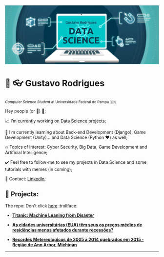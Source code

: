 <p align="center">
  <img src="https://github.com/gustavocrod/Data-Science/blob/master/data_science.png" >
</p>

# :man: :eyeglasses: Gustavo Rodrigues
<sub>*Computer Science Student* at Universidade Federal do Pampa :brazil:</sub>

Hey people (or :robot:) :wave:;

:chart_with_upwards_trend: I’m currently working on Data Science projects;

:seedling: I’m currently learning about Back-end Development (Django), Game Development (Unity)... and Data Science (Python :heart:) as well;

:fire: Topics of interest: Cyber Security, Big Data, Game Development and Artificial Intelligence;

:heavy_check_mark: Feel free to follow-me to see my projects in Data Science and some tutorials with memes (in coming);

:speech_balloon: Contact: [LinkedIn](https://www.linkedin.com/in/gustavo-rodrigues-959291110/);


## :file_folder: Projects:
The repo: Don't click [here](https://github.com/gustavocrod/Data-Science) :trollface:

* **[Titanic: Machine Leaning from Disaster](https://github.com/gustavocrod/Data-Science/blob/master/Titanic/Titanic.ipynb)**

* **[As cidades universitárias (EUA) têm seus os preços médios de residências menos afetados durante recessões?](https://github.com/gustavocrod/Data-Science/blob/master/Housing%20Price/assignment4.ipynb)**

* **[Recordes Metereológicos de 2005 a 2014 quebrados em 2015 - Região de Ann Arbor, Michigan](https://github.com/gustavocrod/Data-Science/blob/master/Meteorology/Assignment2.ipynb)**

---
